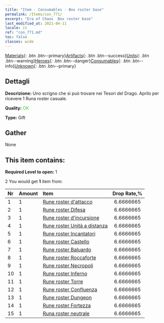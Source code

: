 ```yaml
---
title: "Item - Consumables - Box roster base"
permalink: /Items/con_771/
excerpt: "Era of Chaos  Box roster base"
last_modified_at: 2021-04-11
locale: it
ref: "con_771.md"
toc: false
classes: wide
---
```

 [Materials](/it/Items/){: .btn .btn--primary}[Artifacts](/it/Items/Artifacts/){: .btn .btn--success}[Units](/it/Items/Units/){: .btn .btn--warning}[Heroes](/it/Items/Heroes/){: .btn .btn--danger}[Consumables](/it/Items/Consumables/){: .btn .btn--info}[Unknown](/it/Items/Unknown/){: .btn .btn--primary}

## Dettagli
 **Descrizione:** Uno scrigno che si può trovare nei Tesori del Drago. Aprilo per ricevere 1 Runa roster casuale.

 **Quality:** <span style="color: #32CD32">OK</span>

 **Type:** Gift

## Gather

  None

## This item contains:

 **Required Level to open:** 1

 2 You would get **1** item  from:

  | Nr | Amount |     Item    | Drop Rate,% |
  |:---|:-------|:------------|:---------:|
  | 1 | 1 | [Rune roster d'attacco](/it/Items/con_734/) | 6.6666665 | 
  | 2 | 1 | [Rune roster Difesa](/it/Items/con_739/) | 6.6666665 | 
  | 3 | 1 | [Rune roster d'incursione](/it/Items/con_741/) | 6.6666665 | 
  | 4 | 1 | [Rune roster Unità a distanza](/it/Items/con_742/) | 6.6666665 | 
  | 5 | 1 | [Rune roster Incantatori](/it/Items/con_746/) | 6.6666665 | 
  | 6 | 1 | [Rune roster Castello](/it/Items/con_752/) | 6.6666665 | 
  | 7 | 1 | [Rune roster Baluardo](/it/Items/con_753/) | 6.6666665 | 
  | 8 | 1 | [Rune roster Roccaforte](/it/Items/con_754/) | 6.6666665 | 
  | 9 | 1 | [Rune roster Necropoli](/it/Items/con_755/) | 6.6666665 | 
  | 10 | 1 | [Rune roster Inferno](/it/Items/con_777/) | 6.6666665 | 
  | 11 | 1 | [Rune roster Torre](/it/Items/con_785/) | 6.6666665 | 
  | 12 | 1 | [Rune roster Confluenza](/it/Items/con_791/) | 6.6666665 | 
  | 13 | 1 | [Rune roster Dungeon](/it/Items/con_792/) | 6.6666665 | 
  | 14 | 1 | [Rune roster Fortezza](/it/Items/con_818/) | 6.6666665 | 
  | 15 | 1 | [Runa roster neutrale](/it/Items/con_869/) | 6.6666665 | 
